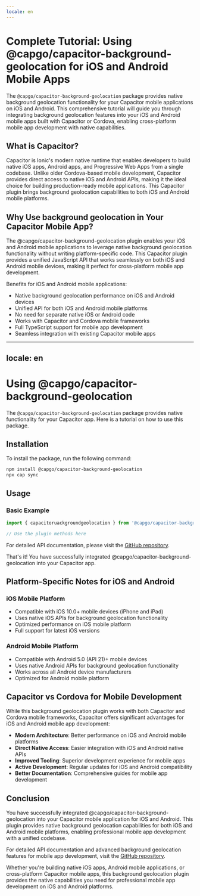 ```yaml
---
locale: en
---
```


# Complete Tutorial: Using @capgo/capacitor-background-geolocation for iOS and Android Mobile Apps

The `@capgo/capacitor-background-geolocation` package provides native background geolocation functionality for your Capacitor mobile applications on iOS and Android. This comprehensive tutorial will guide you through integrating background geolocation features into your iOS and Android mobile apps built with Capacitor or Cordova, enabling cross-platform mobile app development with native capabilities.

## What is Capacitor?

Capacitor is Ionic's modern native runtime that enables developers to build native iOS apps, Android apps, and Progressive Web Apps from a single codebase. Unlike older Cordova-based mobile development, Capacitor provides direct access to native iOS and Android APIs, making it the ideal choice for building production-ready mobile applications. This Capacitor plugin brings background geolocation capabilities to both iOS and Android mobile platforms.

## Why Use background geolocation in Your Capacitor Mobile App?

The @capgo/capacitor-background-geolocation plugin enables your iOS and Android mobile applications to leverage native background geolocation functionality without writing platform-specific code. This Capacitor plugin provides a unified JavaScript API that works seamlessly on both iOS and Android mobile devices, making it perfect for cross-platform mobile app development.

Benefits for iOS and Android mobile applications:
- Native background geolocation performance on iOS and Android devices
- Unified API for both iOS and Android mobile platforms
- No need for separate native iOS or Android code
- Works with Capacitor and Cordova mobile frameworks
- Full TypeScript support for mobile app development
- Seamless integration with existing Capacitor mobile apps

---
locale: en
---
# Using @capgo/capacitor-background-geolocation

The `@capgo/capacitor-background-geolocation` package provides native functionality for your Capacitor app. Here is a tutorial on how to use this package.

## Installation

To install the package, run the following command:

```bash
npm install @capgo/capacitor-background-geolocation
npx cap sync
```

## Usage

### Basic Example

```typescript
import { capacitoruackgroundgeolocation } from '@capgo/capacitor-background-geolocation';

// Use the plugin methods here
```

For detailed API documentation, please visit the [GitHub repository](https://github.com/Cap-go/capacitor-background-geolocation).

That's it! You have successfully integrated @capgo/capacitor-background-geolocation into your Capacitor app.

## Platform-Specific Notes for iOS and Android

### iOS Mobile Platform

- Compatible with iOS 10.0+ mobile devices (iPhone and iPad)
- Uses native iOS APIs for background geolocation functionality
- Optimized performance on iOS mobile platform
- Full support for latest iOS versions

### Android Mobile Platform

- Compatible with Android 5.0 (API 21)+ mobile devices
- Uses native Android APIs for background geolocation functionality
- Works across all Android device manufacturers
- Optimized for Android mobile platform

## Capacitor vs Cordova for Mobile Development

While this background geolocation plugin works with both Capacitor and Cordova mobile frameworks, Capacitor offers significant advantages for iOS and Android mobile app development:

- **Modern Architecture**: Better performance on iOS and Android mobile platforms
- **Direct Native Access**: Easier integration with iOS and Android native APIs
- **Improved Tooling**: Superior development experience for mobile apps
- **Active Development**: Regular updates for iOS and Android compatibility
- **Better Documentation**: Comprehensive guides for mobile app development

## Conclusion

You have successfully integrated @capgo/capacitor-background-geolocation into your Capacitor mobile application for iOS and Android. This plugin provides native background geolocation capabilities for both iOS and Android mobile platforms, enabling professional mobile app development with a unified codebase.

For detailed API documentation and advanced background geolocation features for mobile app development, visit the [GitHub repository](https://github.com/Cap-go/capacitor-background-geolocation).

Whether you're building native iOS apps, Android mobile applications, or cross-platform Capacitor mobile apps, this background geolocation plugin provides the native capabilities you need for professional mobile app development on iOS and Android platforms.
